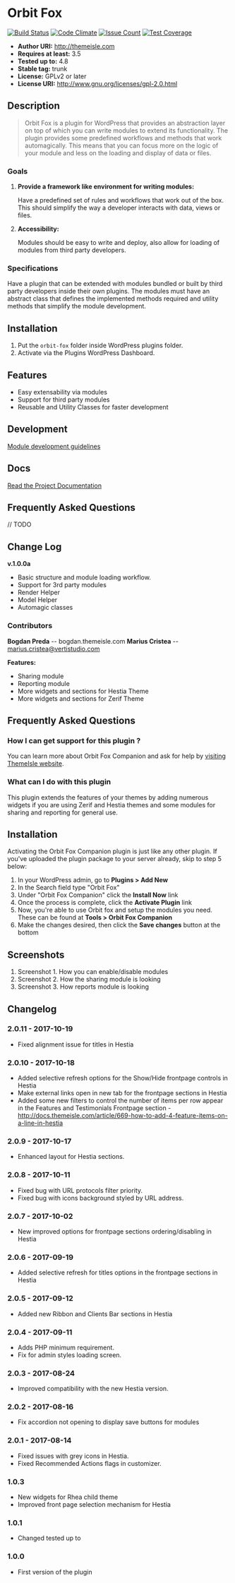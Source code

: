 # Orbit Fox
[![Build Status](https://travis-ci.org/Codeinwp/orbit-fox.svg?branch=master)](https://travis-ci.org/Codeinwp/orbit-fox)
[![Code Climate](https://codeclimate.com/github/Codeinwp/orbit-fox/badges/gpa.svg)](https://codeclimate.com/github/Codeinwp/orbit-fox)
[![Issue Count](https://codeclimate.com/github/Codeinwp/orbit-fox/badges/issue_count.svg)](https://codeclimate.com/github/Codeinwp/orbit-fox)
[![Test Coverage](https://codeclimate.com/github/Codeinwp/orbit-fox/badges/coverage.svg)](https://codeclimate.com/github/Codeinwp/orbit-fox/coverage)

- **Author URI:** http://themeisle.com
- **Requires at least:** 3.5
- **Tested up to:** 4.8
- **Stable tag:** trunk
- **License:** GPLv2 or later
- **License URI:** http://www.gnu.org/licenses/gpl-2.0.html

## Description
> Orbit Fox is a plugin for WordPress that provides an abstraction layer on top of which you can 
write modules to extend its functionality. The plugin provides some predefined workflows and 
methods that work automagically. This means that you can focus more on the logic of your module 
and less on the loading and display of data or files. 

### Goals
 1. **Provide a framework like environment for writing modules:**
    
    Have a predefined set of rules and workflows that work out of the box. This should simplify 
    the way a developer interacts with data, views or files.

 2. **Accessibility:**

    Modules should be easy to write and deploy, also allow for loading of modules from third party 
    developers.

### Specifications
 Have a plugin that can be extended with modules bundled or built by third party developers inside 
 their own plugins. The modules must have an abstract class that defines the implemented methods 
 required and utility methods that simplify the module development.

## Installation
 1. Put the `orbit-fox` folder inside WordPress plugins folder.
 2. Activate via the Plugins WordPress Dashboard.

## Features
 - Easy extensability via modules
 - Support for third party modules
 - Reusable and Utility Classes for faster development

## Development
[Module development guidelines](docs/MODULE.md)

## Docs

[Read the Project Documentation](https://docs.google.com/a/vertistudio.com/document/d/1fFepVs4if5rEmMqA8TiHUFp2WPnkUCW6JZohnsSNtKE/edit?usp=sharing)

## Frequently Asked Questions

// TODO

## Change Log

**v.1.0.0a** 
- Basic structure and module loading workflow. 
- Support for 3rd party modules
- Render Helper
- Model Helper
- Automagic classes

### Contributors
**Bogdan Preda** -- bogdan.themeisle.com
**Marius Cristea** -- marius.cristea@vertistudio.com

**Features:**

- Sharing module
- Reporting module
- More widgets and sections for Hestia Theme
- More widgets and sections for Zerif Theme




## Frequently Asked Questions ##

### How I can get support for this plugin ? ###

You can learn more about Orbit Fox Companion and ask for help by <a href="https://themeisle.com/contact/"  >visiting ThemeIsle website</a>.

### What can I do with this plugin ###

This plugin extends the features of your themes by adding numerous widgets if you are using Zerif and Hestia themes and some modules for sharing and reporting for general use.


## Installation ##

Activating the Orbit Fox Companion plugin is just like any other plugin. If you've uploaded the plugin package to your server already, skip to step 5 below:

1. In your WordPress admin, go to **Plugins &gt; Add New**
2. In the Search field type "Orbit Fox"
3. Under "Orbit Fox Companion" click the **Install Now** link
4. Once the process is complete, click the **Activate Plugin** link
5. Now, you're able to use Orbit fox and setup the modules you need. These can be found at **Tools &gt; Orbit Fox Companion**
6. Make the changes desired, then click the **Save changes** button at the bottom


## Screenshots ##

1. Screenshot 1. How you can enable/disable modules
2. Screenshot 2. How the sharing module is looking
3. Screenshot 3. How reports module is looking

## Changelog ##
### 2.0.11 - 2017-10-19  ###

* Fixed alignment issue for titles in Hestia


### 2.0.10 - 2017-10-18  ###

* Added selective refresh options for the Show/Hide frontpage controls in Hestia
* Make external links open in new tab for the frontpage sections in Hestia
* Added some new filters to control the number of items per row appear in the Features and Testimonials Frontpage section - http://docs.themeisle.com/article/669-how-to-add-4-feature-items-on-a-line-in-hestia


### 2.0.9 - 2017-10-17  ###

* Enhanced layout for Hestia sections.


### 2.0.8 - 2017-10-11  ###

* Fixed bug with URL protocols filter priority.
* Fixed bug with icons background styled by URL address.


### 2.0.7 - 2017-10-02  ###

* New improved options for frontpage sections ordering/disabling in Hestia


### 2.0.6 - 2017-09-19  ###

* Added selective refresh for titles options in the frontpage sections in Hestia


### 2.0.5 - 2017-09-12  ###

* Added new Ribbon and Clients Bar sections in Hestia


### 2.0.4 - 2017-09-11  ###

* Adds PHP minimum requirement. 
* Fix for admin styles loading screen.


### 2.0.3 - 2017-08-24  ###

* Improved compatibility with the new Hestia version.


### 2.0.2 - 2017-08-16  ###

* Fix accordion not opening to display save buttons for modules


### 2.0.1 - 2017-08-14  ###

* Fixed issues with grey icons in Hestia.
* Fixed Recommended Actions flags in customizer.



### 1.0.3 ###

* New widgets for Rhea child theme
* Improved front page selection mechanism for Hestia

### 1.0.1 ###

* Changed tested up to

### 1.0.0 ###

* First version of the plugin

